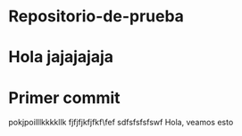 # Repositorio-de-prueba
# Hola jajajajaja
# Primer commit

pokjpoilllkkkkllk
fjfjfjkfjfkf\fef
sdfsfsfsfswf
Hola, veamos esto